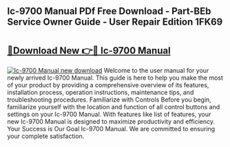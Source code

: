 ## Ic-9700 Manual PDf Free Download - Part-BEb Service Owner Guide - User Repair Edition 1FK69

# <h2><a href="http://bc29319.oget.top/?id=Ic-9700+Manual">🔗Download New 👉🔴 Ic-9700 Manual</a></h2>

[![Ic-9700 Manual new download](https://i.imgur.com/5g1atiW.png)](http://bc29319.oget.top/?id=Ic-9700+Manual)
Welcome to the user manual for your newly arrived Ic-9700 Manual. This guide is here to help you make the most of your product by providing a comprehensive overview of its features, installation process, operation instructions, maintenance tips, and troubleshooting procedures. Familiarize with Controls Before you begin, familiarize yourself with the location and function of all control buttons and settings on your Ic-9700 Manual. With features like list of features, your new Ic-9700 Manual is designed to maximize productivity and efficiency. Your Success is Our Goal Ic-9700 Manual. We are committed to ensuring your complete satisfaction.
